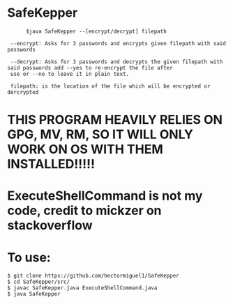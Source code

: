 # SafeKepper

          $java SafeKepper --[encrypt/decrypt] filepath 

 	 --encrypt: Asks for 3 passwords and encrypts given filepath with said passwords 
	 
	 --decrypt: Asks for 3 passwords and decrypts the given filepath with said passwords add --yes to re-encrypt the file after
	 use or --no to leave it in plain text.
	 
	 filepath: is the location of the file which will be encrypted or dercrypted 
	 
# THIS PROGRAM HEAVILY RELIES ON GPG, MV, RM, SO IT WILL ONLY WORK ON OS WITH THEM INSTALLED!!!!!

# ExecuteShellCommand is not my code, credit to mickzer on stackoverflow 

	 
# To use:
	$ git clone https://github.com/hectormiguel1/SafeKepper
	$ cd SafeKepper/src/
	$ javac SafeKepper.java ExecuteShellCommand.java
	$ java SafeKepper 
	 
